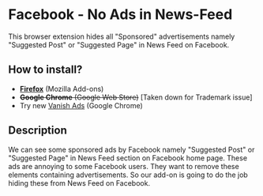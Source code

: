 # Facebook - No Ads in News-Feed
This browser extension hides all "Sponsored" advertisements namely "Suggested Post" or "Suggested Page" in News Feed on Facebook.

## How to install?
- [**Firefox**](https://addons.mozilla.org/en-US/firefox/addon/facebook-no-ads-in-news-feed/ "Mozilla Firefox and its derivatives") (Mozilla Add-ons)
- ~~**Google Chrome** (Google Web Store)~~ [Taken down for Trademark issue]
- Try new [Vanish Ads](https://chrome.google.com/webstore/detail/glbfdjmlkkhmikafgjhiaapnpdamhiac) (Google Chrome)

## Description
We can see some sponsored ads by Facebook namely "Suggested Post" or "Suggested Page" in News Feed section on Facebook home page. These ads are annoying to some Facebook users. They want to remove these elements containing advertisements. So our add-on is going to do the job hiding these from News Feed on Facebook.
